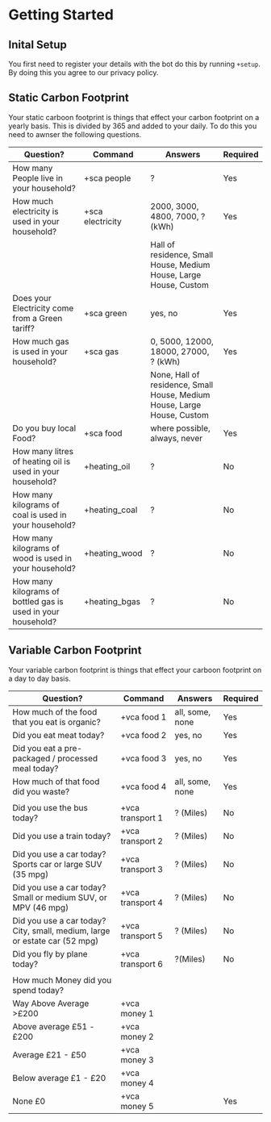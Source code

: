 # Getting Started

## Inital Setup

You first need to register your details with the bot do this by running `+setup`. By doing this you agree to our privacy policy. 

## Static Carbon Footprint 

Your static carboon footprint is things that effect your carbon footprint on a yearly basis. This is divided by 365 and added to your daily.
To do this you need to awnser the following questions. 

| Question?                                                    	| Command           	| Answers                                                                  	| Required 	|
|--------------------------------------------------------------	|-------------------	|--------------------------------------------------------------------------	|----------	|
| How many People live in your household?                      	| +sca people       	| ?                                                                        	| Yes      	|
| How much electricity is used in your household?               |  +sca electricity 	| 2000,              3000,        4800,          7000,       ? (kWh)       	| Yes     	|
|                                                              	|                   	| Hall of residence, Small House, Medium House, Large House, Custom        	|          	|
| Does your Electricity come from a Green tariff?              	| +sca green        	| yes, no                                                                  	| Yes      	|
| How much gas is used in your household?                     	|  +sca gas         	| 0,    5000,              12000,       18000,        27000,       ? (kWh) 	| Yes     	|
|                                                              	|                   	| None, Hall of residence, Small House, Medium House, Large House, Custom  	|          	|
| Do you buy local Food?                                       	| +sca food         	| where possible, always, never                                            	| Yes      	|
| How many litres of heating oil is used in your household?    	| +heating_oil      	| ?                                                                        	| No       	|
| How many kilograms of coal is used in your household?        	| +heating_coal     	| ?                                                                        	| No       	|
| How many kilograms of wood is used in your household?        	| +heating_wood     	| ?                                                                        	| No       	|
| How many kilograms of bottled gas is used in your household? 	| +heating_bgas     	| ?                                                                        	| No       	|

## Variable Carbon Footprint

Your variable carbon footprint is things that effect your carboon footprint on a day to day basis. 

| Question?                                                                    	| Command          	| Answers         	| Required 	|
|------------------------------------------------------------------------------	|------------------	|-----------------	|----------	|
| How much of the   food that you eat is organic?                              	| +vca food 1      	| all, some, none 	| Yes      	|
| Did you eat meat today?                                                      	| +vca food 2      	| yes, no         	| Yes      	|
| Did you eat a pre-packaged / processed   meal today?                         	| +vca food 3      	| yes, no         	| Yes      	|
| How much of that food did you waste?                                         	| +vca food 4      	| all, some, none 	| Yes      	|
|                                                                              	|                  	|                 	|          	|
| Did you use the bus today?                                                   	| +vca transport 1 	| ? (Miles)       	| No       	|
| Did you use a train today?                                                   	| +vca transport 2 	| ? (Miles)       	| No       	|
| Did you use a car today? Sports car or   large SUV (35 mpg)                  	| +vca transport 3 	| ? (Miles)       	| No       	|
| Did you use a car today? Small or medium   SUV, or MPV (46 mpg)              	| +vca transport 4 	| ? (Miles)       	| No       	|
| Did you use a car today? City, small,   medium, large or estate car (52 mpg) 	| +vca transport 5 	| ? (Miles)       	| No       	|
| Did you fly by plane today?                                                  	| +vca transport 6 	| ?(Miles)        	| No       	|
|                                                                              	|                  	|                 	|          	|
| How much Money did you spend today?                                          	|                  	|                 	|          	|
| Way Above Average >£200                                                      	| +vca money 1     	|                 	|          	|
| Above average £51 -£200                                                      	| +vca money 2     	|                 	|          	|
| Average £21 - £50                                                            	| +vca money 3     	|                 	|          	|
| Below average £1 - £20                                                       	| +vca money 4     	|                 	|          	|
| None £0                                                                      	| +vca money 5     	|                 	| Yes      	|
